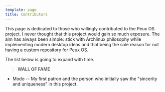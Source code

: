 ```yaml
---
template: page
title: Contributors
---
```

This page is dedicated to those who willingly contributed to the Peux OS project. I never thought that this project would gain so much exposure. The aim has always been simple: stick with Archlinux philosophy while implementing modern desktop ideas and that being the sole reason for not having a custom repository for Peux OS.

The list below is going to expand with time. 



> **WALL OF FAME**

*   Modo -- My first patron and the person who initially saw the "sincerity and uniqueness" in this project.













